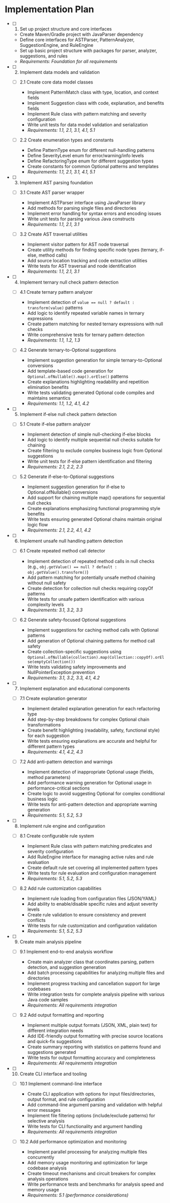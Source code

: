 # Implementation Plan

- [ ] 1. Set up project structure and core interfaces
  - Create Maven/Gradle project with JavaParser dependency
  - Define core interfaces for ASTParser, PatternAnalyzer, SuggestionEngine, and RuleEngine
  - Set up basic project structure with packages for parser, analyzer, suggestions, and rules
  - _Requirements: Foundation for all requirements_

- [ ] 2. Implement data models and validation
  - [ ] 2.1 Create core data model classes
    - Implement PatternMatch class with type, location, and context fields
    - Implement Suggestion class with code, explanation, and benefits fields
    - Implement Rule class with pattern matching and severity configuration
    - Write unit tests for data model validation and serialization
    - _Requirements: 1.1, 2.1, 3.1, 4.1, 5.1_

  - [ ] 2.2 Create enumeration types and constants
    - Define PatternType enum for different null-handling patterns
    - Define SeverityLevel enum for error/warning/info levels
    - Define RefactoringType enum for different suggestion types
    - Create constants for common Optional patterns and templates
    - _Requirements: 1.1, 2.1, 3.1, 4.1, 5.1_

- [ ] 3. Implement AST parsing foundation
  - [ ] 3.1 Create AST parser wrapper
    - Implement ASTParser interface using JavaParser library
    - Add methods for parsing single files and directories
    - Implement error handling for syntax errors and encoding issues
    - Write unit tests for parsing various Java constructs
    - _Requirements: 1.1, 2.1, 3.1_

  - [ ] 3.2 Create AST traversal utilities
    - Implement visitor pattern for AST node traversal
    - Create utility methods for finding specific node types (ternary, if-else, method calls)
    - Add source location tracking and code extraction utilities
    - Write tests for AST traversal and node identification
    - _Requirements: 1.1, 2.1, 3.1_

- [ ] 4. Implement ternary null check pattern detection
  - [ ] 4.1 Create ternary pattern analyzer
    - Implement detection of `value == null ? default : transform(value)` patterns
    - Add logic to identify repeated variable names in ternary expressions
    - Create pattern matching for nested ternary expressions with null checks
    - Write comprehensive tests for ternary pattern detection
    - _Requirements: 1.1, 1.2, 1.3_

  - [ ] 4.2 Generate ternary-to-Optional suggestions
    - Implement suggestion generation for simple ternary-to-Optional conversions
    - Add template-based code generation for `Optional.ofNullable().map().orElse()` patterns
    - Create explanations highlighting readability and repetition elimination benefits
    - Write tests validating generated Optional code compiles and maintains semantics
    - _Requirements: 1.1, 1.2, 4.1, 4.2_

- [ ] 5. Implement if-else null check pattern detection
  - [ ] 5.1 Create if-else pattern analyzer
    - Implement detection of simple null-checking if-else blocks
    - Add logic to identify multiple sequential null checks suitable for chaining
    - Create filtering to exclude complex business logic from Optional suggestions
    - Write unit tests for if-else pattern identification and filtering
    - _Requirements: 2.1, 2.2, 2.3_

  - [ ] 5.2 Generate if-else-to-Optional suggestions
    - Implement suggestion generation for if-else to Optional.ofNullable() conversions
    - Add support for chaining multiple map() operations for sequential null checks
    - Create explanations emphasizing functional programming style benefits
    - Write tests ensuring generated Optional chains maintain original logic flow
    - _Requirements: 2.1, 2.2, 4.1, 4.2_

- [ ] 6. Implement unsafe null handling pattern detection
  - [ ] 6.1 Create repeated method call detector
    - Implement detection of repeated method calls in null checks (e.g., `obj.getValue() == null ? default : obj.getValue().transform()`)
    - Add pattern matching for potentially unsafe method chaining without null safety
    - Create detection for collection null checks requiring copyOf patterns
    - Write tests for unsafe pattern identification with various complexity levels
    - _Requirements: 3.1, 3.2, 3.3_

  - [ ] 6.2 Generate safety-focused Optional suggestions
    - Implement suggestions for caching method calls with Optional patterns
    - Add generation of Optional chaining patterns for method call safety
    - Create collection-specific suggestions using `Optional.ofNullable(collection).map(Collection::copyOf).orElse(emptyCollection())`
    - Write tests validating safety improvements and NullPointerException prevention
    - _Requirements: 3.1, 3.2, 3.3, 4.1, 4.2_

- [ ] 7. Implement explanation and educational components
  - [ ] 7.1 Create explanation generator
    - Implement detailed explanation generation for each refactoring type
    - Add step-by-step breakdowns for complex Optional chain transformations
    - Create benefit highlighting (readability, safety, functional style) for each suggestion
    - Write tests ensuring explanations are accurate and helpful for different pattern types
    - _Requirements: 4.1, 4.2, 4.3_

  - [ ] 7.2 Add anti-pattern detection and warnings
    - Implement detection of inappropriate Optional usage (fields, method parameters)
    - Add performance warning generation for Optional usage in performance-critical sections
    - Create logic to avoid suggesting Optional for complex conditional business logic
    - Write tests for anti-pattern detection and appropriate warning generation
    - _Requirements: 5.1, 5.2, 5.3_

- [ ] 8. Implement rule engine and configuration
  - [ ] 8.1 Create configurable rule system
    - Implement Rule class with pattern matching predicates and severity configuration
    - Add RuleEngine interface for managing active rules and rule evaluation
    - Create default rule set covering all implemented pattern types
    - Write tests for rule evaluation and configuration management
    - _Requirements: 5.1, 5.2, 5.3_

  - [ ] 8.2 Add rule customization capabilities
    - Implement rule loading from configuration files (JSON/YAML)
    - Add ability to enable/disable specific rules and adjust severity levels
    - Create rule validation to ensure consistency and prevent conflicts
    - Write tests for rule customization and configuration validation
    - _Requirements: 5.1, 5.2, 5.3_

- [ ] 9. Create main analysis pipeline
  - [ ] 9.1 Implement end-to-end analysis workflow
    - Create main analyzer class that coordinates parsing, pattern detection, and suggestion generation
    - Add batch processing capabilities for analyzing multiple files and directories
    - Implement progress tracking and cancellation support for large codebases
    - Write integration tests for complete analysis pipeline with various Java code samples
    - _Requirements: All requirements integration_

  - [ ] 9.2 Add output formatting and reporting
    - Implement multiple output formats (JSON, XML, plain text) for different integration needs
    - Add IDE-friendly output formatting with precise source locations and quick-fix suggestions
    - Create summary reporting with statistics on patterns found and suggestions generated
    - Write tests for output formatting accuracy and completeness
    - _Requirements: All requirements integration_

- [ ] 10. Create CLI interface and tooling
  - [ ] 10.1 Implement command-line interface
    - Create CLI application with options for input files/directories, output format, and rule configuration
    - Add command-line argument parsing and validation with helpful error messages
    - Implement file filtering options (include/exclude patterns) for selective analysis
    - Write tests for CLI functionality and argument handling
    - _Requirements: All requirements integration_

  - [ ] 10.2 Add performance optimization and monitoring
    - Implement parallel processing for analyzing multiple files concurrently
    - Add memory usage monitoring and optimization for large codebase analysis
    - Create timeout mechanisms and circuit breakers for complex analysis operations
    - Write performance tests and benchmarks for analysis speed and memory usage
    - _Requirements: 5.1 (performance considerations)_